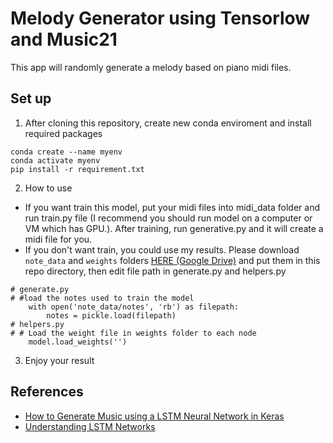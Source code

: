# Melody Generator using Tensorlow and Music21
This app will randomly generate a melody based on piano midi files.

## Set up
1. After cloning this repository, create new conda enviroment and install required packages

```
conda create --name myenv
conda activate myenv
pip install -r requirement.txt
```
2. How to use
- If you want train this model, put your midi files into midi_data folder and run train.py file (I recommend you should run model on a computer or VM which has GPU.). After training, run generative.py and it will create a midi file for you.
- If you don't want train, you could use my results. Please download `note_data` and `weights` folders [HERE (Google Drive)](https://drive.google.com/drive/folders/1jCspNEc2wVNa-RnZWRzOvglqWOcatbsy?usp=sharing) and put them in this repo directory, then edit file path in generate.py and helpers.py

```
# generate.py
# #load the notes used to train the model
    with open('note_data/notes', 'rb') as filepath:
        notes = pickle.load(filepath)
# helpers.py
# # Load the weight file in weights folder to each node
    model.load_weights('')

```
3. Enjoy your result

## References
- [How to Generate Music using a LSTM Neural Network in Keras](https://towardsdatascience.com/how-to-generate-music-using-a-lstm-neural-network-in-keras-68786834d4c5)
- [Understanding LSTM Networks](https://colah.github.io/posts/2015-08-Understanding-LSTMs/)

